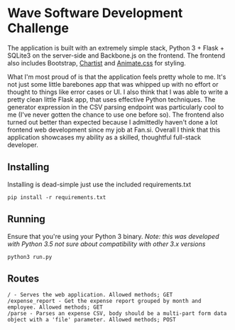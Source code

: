 # Wave Software Development Challenge
The application is built with an extremely simple stack, Python 3 + Flask + SQLite3 on the server-side and Backbone.js on the frontend. The frontend also includes Bootstrap, [Chartist](https://github.com/gionkunz/chartist-js) and [Animate.css](https://github.com/daneden/animate.css) for styling.

What I'm most proud of is that the application feels pretty whole to me. It's not just some little barebones app that was whipped up with no effort or thought to things like error cases or UI. I also think that I was able to write a pretty clean little Flask app, that uses effective Python techniques. The generator expression in the CSV parsing endpoint was particularly cool to me (I've never gotten the chance to use one before so). The frontend also turned out better than expected because I admittedly haven't done a lot frontend web development since my job at Fan.si. Overall I think that this application showcases my ability as a skilled, thoughtful full-stack developer.

## Installing
Installing is dead-simple just use the included requirements.txt
```
pip install -r requirements.txt
```

## Running
Ensure that you're using your Python 3 binary. *Note: this was developed with Python 3.5 not sure about compatibility with other 3.x versions*
```
python3 run.py
```

## Routes
```
/ - Serves the web application. Allowed methods; GET
/expense_report - Get the expense report grouped by month and employee. Allowed methods; GET
/parse - Parses an expense CSV, body should be a multi-part form data object with a 'file' parameter. Allowed methods; POST
```
